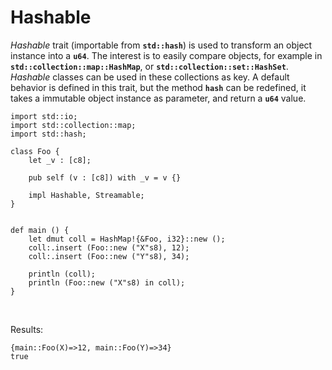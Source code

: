 # Hashable

*Hashable* trait (importable from **`std::hash`**) is used to
transform an object instance into a **`u64`**. The interest is to
easily compare objects, for example in
**`std::collection::map::HashMap`**, or
**`std::collection::set::HashSet`**. *Hashable* classes can be used in
these collections as key. A default behavior is defined in this trait,
but the method **`hash`** can be redefined, it takes a immutable
object instance as parameter, and return a **`u64`** value.

```ymir
import std::io;
import std::collection::map;
import std::hash;

class Foo {
	let _v : [c8];

	pub self (v : [c8]) with _v = v {}
	
	impl Hashable, Streamable;
}


def main () {
    let dmut coll = HashMap!{&Foo, i32}::new ();
    coll:.insert (Foo::new ("X"s8), 12);
    coll:.insert (Foo::new ("Y"s8), 34);
	
    println (coll);	
    println (Foo::new ("X"s8) in coll);
}
```

<br>

Results: 

```
{main::Foo(X)=>12, main::Foo(Y)=>34}
true
```

